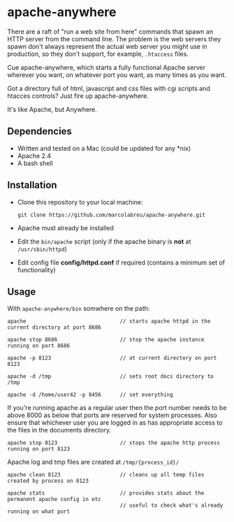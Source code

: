 # apache-anywhere

There are a raft of "run a web site from here" commands that spawn an HTTP server from the command line.
The problem is the web servers they spawn don't always represent the actual web server you might use
in production, so they don't support, for example, ``.htaccess`` files.

Cue apache-anywhere, which starts a fully functional Apache server wherever you want, on whatever port you want, as many times as you want.

Got a directory full of html, javascript and css files with cgi scripts and htacces controls? Just fire up apache-anywhere.

It's like Apache, but Anywhere.

## Dependencies

-   Written and tested on a Mac (could be updated for any *nix)
-   Apache 2.4
-   A bash shell

## Installation

-   Clone this repository to your local machine:

    ```
	git clone https://github.com/marcolabreu/apache-anywhere.git
    ```

-   Apache must already be installed

-   Edit the ``bin/apache`` script (only if the apache binary is **not** at ``/usr/sbin/httpd``)

-   Edit config file **config/httpd.conf** if required (contains a minimum set of functionality)

## Usage

With ``apache-anywhere/bin`` somwhere on the path:

	apache                              // starts apache httpd in the current directory at port 8686

    apache stop 8686                    // stop the apache instance running on port 8686

    apache -p 8123                      // at current directory on port 8123

    apache -d /tmp                      // sets root docs directory to /tmp

    apache -d /home/user42 -p 8456      // set everything


If you're running apache as a regular user then the port number needs to be above 8000 as below that ports
are reserved for system processes. Also ensure that whichever user you are logged in as has appropriate access to the files in the documents directory.

    apache stop 8123                    // stops the apache http process running on port 8123

Apache log and tmp files are created at ``/tmp/{process_id}/``

    apache clean 8123                   // cleans up all temp files created by process on 8123

    apache stats                        // provides stats about the permanent apache config in etc
                                        // useful to check what's already running on what port

